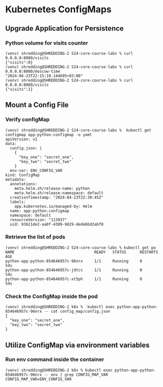 # Kubernetes ConfigMaps

## Upgrade Application for Persistence

### Python volume for visits counter

```shell
(venv) shredding@SHREDDING-2 S24-core-course-labs % curl 0.0.0.0:8080/visits
{"visits":0}                                                                                                                                                          
(venv) shredding@SHREDDING-2 S24-core-course-labs % curl 0.0.0.0:8080/moscow-time 
"2024-04-23T22:15:10.144695+03:00"                                                                                                                                    
(venv) shredding@SHREDDING-2 S24-core-course-labs % curl 0.0.0.0:8080/visits     
{"visits":1} 
```

## Mount a Config File

### Verify configMap

```shell
(venv) shredding@SHREDDING-2 S24-core-course-labs %  kubectl get configmap app-python-configmap -o yaml
apiVersion: v1
data:
  config.json: |
    {
      "key_one": "secret_one",
      "key_two": "secret_two"
    }
  env-var: ENV_CONFIG_VAR
kind: ConfigMap
metadata:
  annotations:
    meta.helm.sh/release-name: python
    meta.helm.sh/release-namespace: default
  creationTimestamp: "2024-04-23T22:30:45Z"
  labels:
    app.kubernetes.io/managed-by: Helm
  name: app-python-configmap
  namespace: default
  resourceVersion: "113937"
  uid: 93621de2-aa0f-4389-9d29-dedebbd2abf0
```

### Retrieve the list of pods

```shell
(venv) shredding@SHREDDING-2 S24-core-course-labs % kubectl get po                                     
NAME                                   READY   STATUS      RESTARTS        AGE
python-app-python-854646957c-96nrx     1/1     Running     0               54s
python-app-python-854646957c-jdtcc     1/1     Running     0               54s
python-app-python-854646957c-xt5ph     1/1     Running     0               54s

```

### Check the ConfigMap inside the pod

```shell
(venv) shredding@SHREDDING-2 k8s %  kubectl exec python-app-python-854646957c-96nrx -- cat config_map/config.json
{
  "key_one": "secret_one",
  "key_two": "secret_two"
}
```

## Utilize ConfigMap via environment variables

### Run env command inside the container

```shell
(venv) shredding@SHREDDING-2 k8s % kubectl exec python-app-python-854646957c-96nrx -- env | grep CONFIG_MAP_VAR
CONFIG_MAP_VAR=ENV_CONFIG_VAR
```